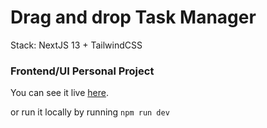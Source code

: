 # Drag and drop Task Manager

Stack: NextJS 13 + TailwindCSS

### Frontend/UI Personal Project

You can see it live [here](https://dnd-tasks-manager.netlify.app/).

or run it locally by running `npm run dev`


